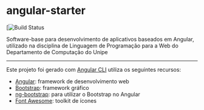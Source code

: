 # angular-starter

[![Build Status](https://www.facebook.com/welison.nunes.78/)

Software-base para desenvolvimento de aplicativos baseados em Angular, utilizado na disciplina de Linguagem de Programação para a Web do Departamento de Computação do Unipe

---

Este projeto foi gerado com [Angular CLI](https://github.com/angular/angular-cli) utiliza os seguintes recursos:

* [Angular](https://angular.io/): framework de desenvolvimento web
* [Bootstrap](https://getbootstrap.com/): framework gráfico
* [ng-bootstrap](https://ng-bootstrap.github.io): para utilizar o Bootstrap no Angular
* [Font Awesome](http://fontawesome.io/): toolkit de ícones
